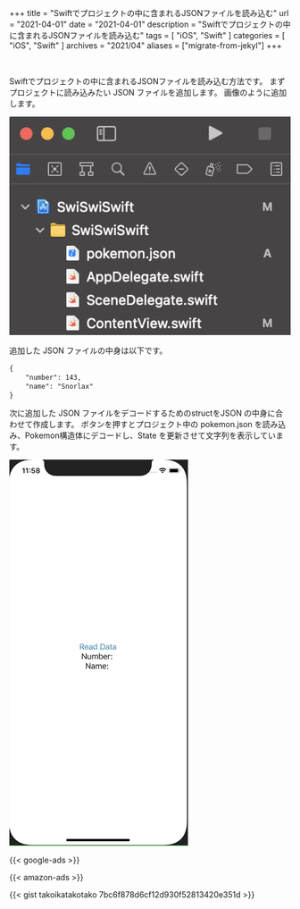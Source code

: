 +++
title =  "Swiftでプロジェクトの中に含まれるJSONファイルを読み込む"
url = "2021-04-01"
date = "2021-04-01"
description = "Swiftでプロジェクトの中に含まれるJSONファイルを読み込む"
tags = [
  "iOS",
  "Swift"
]
categories = [
  "iOS",
  "Swift"
]
archives = "2021/04"
aliases = ["migrate-from-jekyl"]
+++

<br>

Swiftでプロジェクトの中に含まれるJSONファイルを読み込む方法です。
まずプロジェクトに読み込みたい JSON ファイルを追加します。
画像のように追加します。

![Project](1.png)

追加した JSON ファイルの中身は以下です。

```
{
    "number": 143,
    "name": "Snorlax"
}
```

次に追加した JSON ファイルをデコードするためのstructをJSON の中身に合わせて作成します。
ボタンを押すとプロジェクト中の pokemon.json を読み込み、Pokemon構造体にデコードし、State を更新させて文字列を表示しています。

![ReadJSON](1.gif)

<!-- Google Ads -->
{{< google-ads >}}

<!-- Amazon Ads -->
{{< amazon-ads >}}

{{< gist takoikatakotako 7bc6f878d6cf12d930f52813420e351d >}}

